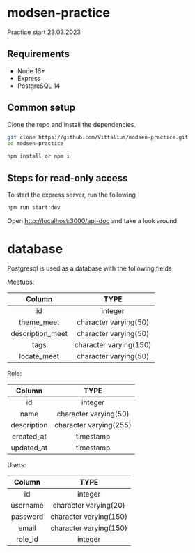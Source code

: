 # modsen-practice
 Practice start 23.03.2023
 
## Requirements

* Node 16+
* Express
* PostgreSQL 14

## Common setup

Clone the repo and install the dependencies.

```bash
git clone https://github.com/Vittalius/modsen-practice.git
cd modsen-practice
```

```bash
npm install or npm i
```

## Steps for read-only access

To start the express server, run the following

```bash
npm run start:dev
```

Open [http://localhost:3000/api-doc](http://localhost:3000/api-doc) and take a look around.

# database
Postgresql is used as a database with the following fields

Meetups:

|    Column            |     TYPE                   | 
|    :---:             |     :---:                  |
| id                   | integer                    |
| theme_meet           | character varying(50)      |
| description_meet     | character varying(50)      |
| tags                 | character varying(150)     |
| locate_meet          | character varying(50)      |

Role:

|    Column            |     TYPE                   | 
|    :---:             |     :---:                  |
| id                   | integer                    |
| name                 | character varying(50)      |
| description          | character varying(255)     |
| created_at           | timestamp                  |
| updated_at           | timestamp                  |

Users:

|    Column            |     TYPE                   | 
|    :---:             |     :---:                  |
| id                   | integer                    |
| username             | character varying(20)      |
| password             | character varying(150)     |
| email                | character varying(150)     |
| role_id              | integer                    |
